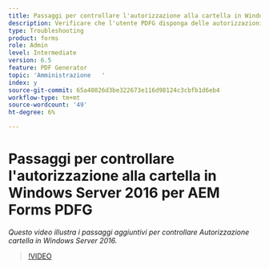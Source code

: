 ```yaml
---
title: Passaggi per controllare l'autorizzazione alla cartella in Windows Server2016
description: Verificare che l'utente PDFG disponga delle autorizzazioni necessarie per la cartella in Windows Server 2016
type: Troubleshooting
product: forms
role: Admin
level: Intermediate
version: 6.5
feature: PDF Generator
topic: 'Amministrazione   '
index: y
source-git-commit: 65a40826d3be322673e116d98124c3cbfb1d6eb4
workflow-type: tm+mt
source-wordcount: '49'
ht-degree: 6%

---
```



# Passaggi per controllare l&#39;autorizzazione alla cartella in Windows Server 2016 per AEM Forms PDFG

*Questo video illustra i passaggi aggiuntivi per controllare Autorizzazione cartella in Windows Server 2016.*

>[!VIDEO](https://video.tv.adobe.com/v/335519?quality=9&learn=on)

